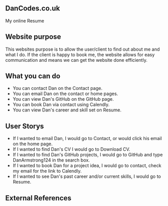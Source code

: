 ## DanCodes.co.uk
My online Resume

## Website purpose

This websites purpose is to allow the user/client to find out about me and what I do. If the client is happy to book me, the website allows for easy communication and means we can get the website done efficiently.

## What you can do

- You can contact Dan on the Contact page.
- You can email Dan on the contact or home pages.
- You can view Dan's GitHub on the GitHub page.
- You can book Dan via contact using Calendly.
- You can view Dan's career and skill set on Resume.

## User Storys

- If I wanted to email Dan, I would go to Contact, or would click his email on the home page.
- If I wanted to find Dan's CV I would go to Download CV.
- If I wanted to find Dan's GitHub projects, I would go to GitHub and type DanArmstrong124 in the search box.
- If I wanted to book Dan for a project idea, I would go to contact, check my email for the link to Calendly.
- If I wanted to see Dan's past career and/or current skills, I would go to Resume.

## External References
